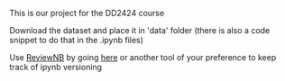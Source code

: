 This is our project for the DD2424 course

Download the dataset and place it in 'data' folder (there is also a code snippet to do that in the .ipynb files)


Use [ReviewNB](https://www.reviewnb.com/?utm_source=reviewnb_blog) by going [here](https://app.reviewnb.com/Celleforst/DD2424-Project/files) or another tool of your preference to keep track of ipynb versioning 

